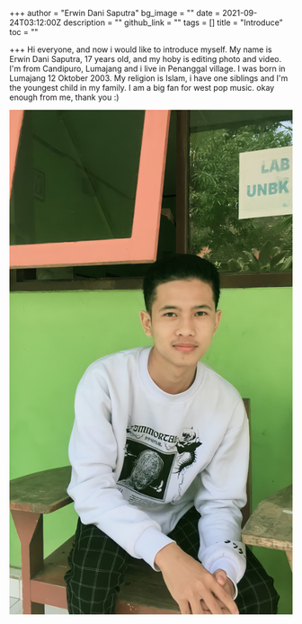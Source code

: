 +++
author = "Erwin Dani Saputra"
bg_image = ""
date = 2021-09-24T03:12:00Z
description = ""
github_link = ""
tags = []
title = "Introduce"
toc = ""

+++
Hi everyone, and now i would like to introduce myself.                                                 My name is Erwin Dani Saputra, 17 years old, and my hoby is editing photo and video. I'm from Candipuro, Lumajang and i live in Penanggal village.  I was born in Lumajang 12 Oktober 2003. My religion is Islam, i have one siblings and I'm the youngest child in my family. I am a big fan for west pop music. okay enough from me, thank you :)

![](/uploads/remini20210922150820545.jpg)
